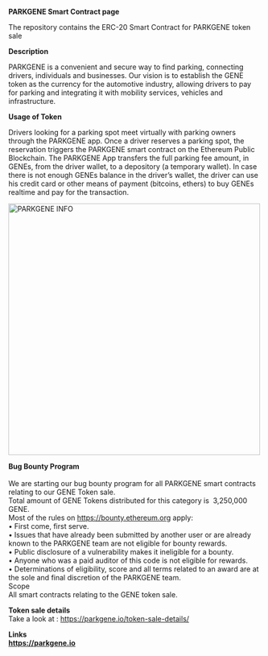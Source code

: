 <b>PARKGENE Smart Contract page</b>

The repository contains  the ERC-20 Smart Contract for PARKGENE token sale

<b>Description</b>

PARKGENE is a convenient and secure way to find parking, connecting drivers, individuals and businesses.
Our vision is to establish the GENE token as the currency for the automotive industry, allowing drivers to pay for parking and integrating it with mobility services, vehicles and infrastructure.

<b>Usage of Token</b>

Drivers looking for a parking spot meet virtually with parking owners through the  PARKGENE app.
Once a driver reserves a parking spot, the reservation triggers the PARKGENE smart contract on the Ethereum Public Blockchain.
The PARKGENE App transfers the full parking fee amount, in GENEs, from the driver wallet, to a depository (a temporary wallet). In case there is not enough GENEs balance in the driver’s wallet, the driver can use his credit card or other means of payment (bitcoins, ethers) to buy GENEs realtime and pay for the transaction.


<img src="https://parkgene.io/wp-content/uploads/2017/11/PARKGENE-FLOW-3-copy-white-837x1024.png" alt="PARKGENE INFO" width="500px"
 height="auto">


<b>Bug Bounty Program</b></br><br>
We are starting our bug bounty program for all PARKGENE smart contracts relating to our GENE Token sale.<br>
Total amount of GENE Tokens distributed for this category is  3,250,000 GENE.<br>
Most of the rules on https://bounty.ethereum.org apply:<br>
	•	First come, first serve.</br>
	•	Issues that have already been submitted by another user or are already known to the PARKGENE team are not eligible for bounty rewards.</br>
	•	Public disclosure of a vulnerability makes it ineligible for a bounty.<br>
	•	Anyone who was a paid auditor of this code is not eligible for rewards.<br>
	•	Determinations of eligibility, score and all terms related to an award are at the sole and final discretion of the PARKGENE team.<br>
Scope</br>
All smart contracts relating to the GENE token sale.


<b>Token sale details</b></br>
Take a look at : https://parkgene.io/token-sale-details/

<b>Links</br>
https://parkgene.io
